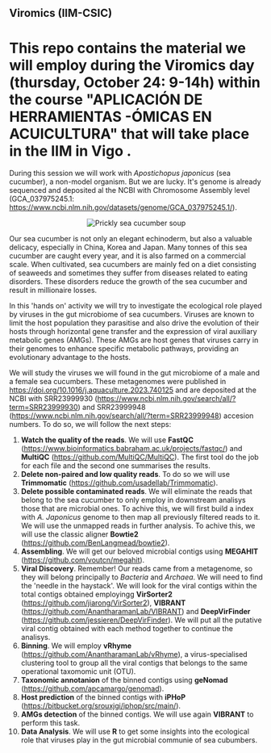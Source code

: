 ## Viromics (IIM-CSIC)
# This repo contains the material we will employ during the Viromics day (thursday, October 24: 9-14h) within the course "APLICACIÓN DE HERRAMIENTAS -ÓMICAS EN ACUICULTURA" that will take place in the IIM in Vigo .

During this session we will work with *Apostichopus japonicus* (sea cucumber), a non-model organism. But we are lucky. It's genome is already sequenced and deposited al the NCBI with Chromosome Assembly level (GCA_037975245.1: https://www.ncbi.nlm.nih.gov/datasets/genome/GCA_037975245.1/).

<p align="center">
  <img src="https://github.com/user-attachments/assets/2c647b3c-b843-4e16-8d11-f3974e46fce5" alt="Prickly sea cucumber soup">
</p>

Our sea cucumber is not only an elegant echinoderm, but also a valuable delicacy, especially in China, Korea and Japan. Many tonnes of this sea cucumber are caught every year, and it is also farmed on a commercial scale. When cultivated, sea cucumbers are mainly fed on a diet consisting of seaweeds and sometimes they suffer from diseases related to eating disorders. These disorders reduce the growth of the sea cucumber and result in millionaire losses.

In this 'hands on' activity we will try to investigate the ecological role played by viruses in the gut microbiome of sea cucumbers. Viruses are known to limit the host population they parasitise and also drive the evolution of their hosts through horizontal gene transfer and the expression of viral auxiliary metabolic genes (AMGs). These AMGs are host genes that viruses carry in their genomes to enhance specific metabolic pathways, providing an evolutionary advantage to the hosts.

We will study the viruses we will found in the gut microbiome of a male and a female sea cucumbers. These metagenomes were published in https://doi.org/10.1016/j.aquaculture.2023.740125 and are deposited at the NCBI with SRR23999930 (https://www.ncbi.nlm.nih.gov/search/all/?term=SRR23999930) and SRR23999948 (https://www.ncbi.nlm.nih.gov/search/all/?term=SRR23999948) accesion numbers. To do so, we will follow the next steps:

  1. **Watch the quality of the reads**. We will use **FastQC** (https://www.bioinformatics.babraham.ac.uk/projects/fastqc/) and **MultiQC** (https://github.com/MultiQC/MultiQC). The first tool do the job for each file and the second one summarises the results.
  2. **Delete non-paired and low quality reads**. To do so we will use **Trimmomatic** (https://github.com/usadellab/Trimmomatic).
  3. **Delete possible contaminated reads**. We will eliminate the reads that belong to the sea cucumber to only employ in downstream analisys those that are microbial ones. To achive this, we will first build a index with *A. Japonicus* genome to then map all previously filtered reads to it. We will use the unmapped reads in further analysis. To achive this, we will use the classic aligner **Bowtie2** (https://github.com/BenLangmead/bowtie2). 
  4. **Assembling**. We will get our beloved microbial contigs using **MEGAHIT** (https://github.com/voutcn/megahit).
  5. **Viral Discovery**. Remember! Our reads came from a metagenome, so they will belong principally to *Bacteria* and *Archaea*. We will need to find the 'needle in the haystack'. We will look for the viral contigs within the total contigs obtained employingg **VirSorter2** (https://github.com/jiarong/VirSorter2), **VIBRANT** (https://github.com/AnantharamanLab/VIBRANT) and **DeepVirFinder** (https://github.com/jessieren/DeepVirFinder). We will put all the putative viral contig obtained with each method together to continue the analisys.
  6. **Binning**. We will employ **vRhyme** (https://github.com/AnantharamanLab/vRhyme), a virus-specialised clustering tool to group all the viral contigs that belongs to the same operational taxomomic unit (OTU).
  7. **Taxonomic annotanion** of the binned contigs using **geNomad** (https://github.com/apcamargo/genomad).
  8. **Host prediction** of the binned contigs with **iPHoP** (https://bitbucket.org/srouxjgi/iphop/src/main/).
  9. **AMGs detection** of the binned contigs. We will use again **VIBRANT** to perform this task.
  10. **Data Analysis**. We will use **R** to get some insights into the ecological role that viruses play in the gut microbial communie of sea cubumbers.
